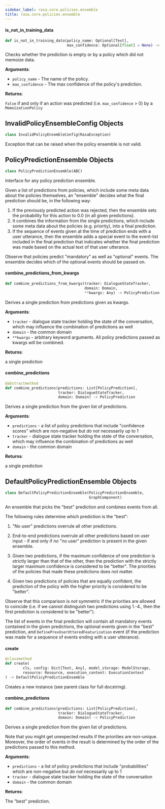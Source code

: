```yaml
---
sidebar_label: rasa.core.policies.ensemble
title: rasa.core.policies.ensemble
---
```

#### is\_not\_in\_training\_data

```python
def is_not_in_training_data(policy_name: Optional[Text],
                            max_confidence: Optional[float] = None) -> bool
```

Checks whether the prediction is empty or by a policy which did not memoize data.

**Arguments**:

- `policy_name` - The name of the policy.
- `max_confidence` - The max confidence of the policy&#x27;s prediction.
  

**Returns**:

  `False` if and only if an action was predicted (i.e. `max_confidence` &gt; 0) by
  a `MemoizationPolicy`

## InvalidPolicyEnsembleConfig Objects

```python
class InvalidPolicyEnsembleConfig(RasaException)
```

Exception that can be raised when the policy ensemble is not valid.

## PolicyPredictionEnsemble Objects

```python
class PolicyPredictionEnsemble(ABC)
```

Interface for any policy prediction ensemble.

Given a list of predictions from policies, which include some meta data about the
policies themselves, an &quot;ensemble&quot; decides what the final prediction should be, in
the following way:
1. If the previously predicted action was rejected, then the ensemble sets the
   probability for this action to 0.0 (in all given predictions).
2. It combines the information from the single predictions, which include some
   meta data about the policies (e.g. priority), into a final prediction.
3. If the sequence of events given at the time of prediction ends with a user
   utterance, then the ensemble adds a special event to the event-list included in
   the final prediction that indicates whether the final prediction was made based
   on the actual text of that user utterance.

Observe that policies predict &quot;mandatory&quot; as well as &quot;optional&quot;
events. The ensemble decides which of the optional events should
be passed on.

#### combine\_predictions\_from\_kwargs

```python
def combine_predictions_from_kwargs(tracker: DialogueStateTracker,
                                    domain: Domain,
                                    **kwargs: Any) -> PolicyPrediction
```

Derives a single prediction from predictions given as kwargs.

**Arguments**:

- `tracker` - dialogue state tracker holding the state of the conversation,
  which may influence the combination of predictions as well
- `domain` - the common domain
- `**kwargs` - arbitrary keyword arguments. All policy predictions passed as
  kwargs will be combined.
  

**Returns**:

  a single prediction

#### combine\_predictions

```python
@abstractmethod
def combine_predictions(predictions: List[PolicyPrediction],
                        tracker: DialogueStateTracker,
                        domain: Domain) -> PolicyPrediction
```

Derives a single prediction from the given list of predictions.

**Arguments**:

- `predictions` - a list of policy predictions that include &quot;confidence scores&quot;
  which are non-negative but *do not* necessarily up to 1
- `tracker` - dialogue state tracker holding the state of the conversation,
  which may influence the combination of predictions as well
- `domain` - the common domain
  

**Returns**:

  a single prediction

## DefaultPolicyPredictionEnsemble Objects

```python
class DefaultPolicyPredictionEnsemble(PolicyPredictionEnsemble,
                                      GraphComponent)
```

An ensemble that picks the &quot;best&quot; prediction and combines events from all.

The following rules determine which prediction is the &quot;best&quot;:
1. &quot;No user&quot; predictions overrule all other predictions.

2. End-to-end predictions overrule all other predictions based on
    user input - if and only if *no* &quot;no user&quot; prediction is present in the
    given ensemble.

3. Given two predictions, if the maximum confidence of one prediction is
    strictly larger than that of the other, then the prediction with the
    strictly larger maximum confidence is considered to be &quot;better&quot;.
    The priorities of the policies that made these predictions does not matter.

4. Given two predictions of policies that are equally confident, the
    prediction of the policy with the higher priority is considered to be
    &quot;better&quot;.

Observe that this comparison is *not* symmetric if the priorities are allowed to
coincide (i.e. if we cannot distinguish two predictions using 1.-4., then
the first prediction is considered to be &quot;better&quot;).

The list of events in the final prediction will contain all mandatory
events contained in the given predictions, the optional events given in the
&quot;best&quot; prediction, and `DefinePrevUserUtteredFeaturization` event (if the
prediction was made for a sequence of events ending with a user utterance).

#### create

```python
@classmethod
def create(
        cls, config: Dict[Text, Any], model_storage: ModelStorage,
        resource: Resource, execution_context: ExecutionContext
) -> DefaultPolicyPredictionEnsemble
```

Creates a new instance (see parent class for full docstring).

#### combine\_predictions

```python
def combine_predictions(predictions: List[PolicyPrediction],
                        tracker: DialogueStateTracker,
                        domain: Domain) -> PolicyPrediction
```

Derives a single prediction from the given list of predictions.

Note that you might get unexpected results if the priorities are non-unique.
Moreover, the order of events in the result is determined by the order of the
predictions passed to this method.

**Arguments**:

- `predictions` - a list of policy predictions that include &quot;probabilities&quot;
  which are non-negative but *do not* necessarily up to 1
- `tracker` - dialogue state tracker holding the state of the conversation
- `domain` - the common domain
  

**Returns**:

  The &quot;best&quot; prediction.

